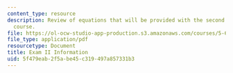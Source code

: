 ```yaml
---
content_type: resource
description: Review of equations that will be provided with the second exam of the
  course.
file: https://ol-ocw-studio-app-production.s3.amazonaws.com/courses/5-60-thermodynamics-kinetics-spring-2008/5f479eab2f5abe45c319497a857331b3_5_60_exam2_info.pdf
file_type: application/pdf
resourcetype: Document
title: Exam II Information
uid: 5f479eab-2f5a-be45-c319-497a857331b3
---
```

